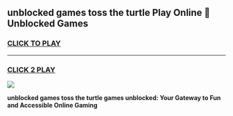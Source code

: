 
## unblocked games toss the turtle Play Online 👋 Unblocked Games
<h3>
<a href="https://premium.freeplayer.one?title=unblocked_games_toss_the_turtle&ref=19F">CLICK TO PLAY</a></h3>
<hr>

<h3>
<a href="https://premium.freeplayer.one?title=unblocked_games_toss_the_turtle&ref=19F">CLICK 2 PLAY</a>
  
</h3>

<a href="https://premium.freeplayer.one?title=unblocked_games_toss_the_turtle&ref=19F"><img src="https://clearcache.store/games.png"></a>


**unblocked games toss the turtle games unblocked: Your Gateway to Fun and Accessible Online Gaming**
